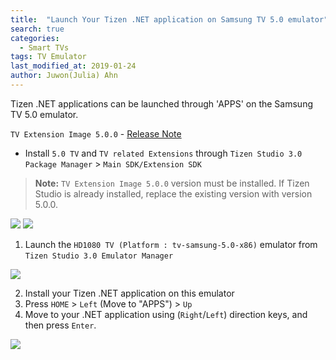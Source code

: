 ```yaml
---
title:  "Launch Your Tizen .NET application on Samsung TV 5.0 emulator"
search: true
categories:
  - Smart TVs
tags: TV Emulator
last_modified_at: 2019-01-24
author: Juwon(Julia) Ahn
---
```


Tizen .NET applications can be launched through 'APPS' on the Samsung TV 5.0 emulator.

`TV Extension Image 5.0.0` - [Release Note](https://developer.samsung.com/tv/develop/tools/tv-extension/download)

- Install `5.0 TV` and `TV related Extensions` through `Tizen Studio 3.0 Package Manager` > `Main SDK/Extension SDK`
   
 > **Note:** `TV Extension Image 5.0.0` version must be installed.
 > If Tizen Studio is already installed, replace the existing version with version 5.0.0.

![][tizen_studio_3.0_main_sdk]    ![][tizen_studio_3.0_extension_sdk]

1. Launch the `HD1080 TV (Platform : tv-samsung-5.0-x86)` emulator from `Tizen Studio 3.0 Emulator Manager`

![][samsung_tv_5.0_emulator]

2. Install your Tizen .NET application on this emulator
1. Press `HOME` > `Left` (Move to "APPS") > `Up`
1. Move to your .NET application using (`Right`/`Left`) direction keys, and then press `Enter`.

![][how_to_launch_dotnet_app_on_tv_emul]

[tizen_studio_3.0_main_sdk]: {{site.url}}{{site.baseurl}}/assets/images/guides/tizen_studio_3.0_main_sdk.png
[tizen_studio_3.0_extension_sdk]: {{site.url}}{{site.baseurl}}/assets/images/guides/tizen_studio_3.0_extension_sdk.png
[samsung_tv_5.0_emulator]: {{site.url}}{{site.baseurl}}/assets/images/guides/samsung_tv_5.0_emulator.png
[how_to_launch_dotnet_app_on_tv_emul]: {{site.url}}{{site.baseurl}}/assets/images/guides/how_to_launch_dotnet_app_on_tv_emul.gif
